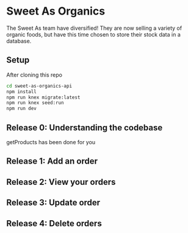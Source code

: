 # Sweet As Organics

The Sweet As team have diversified! They are now selling a variety of organic foods, but have this time chosen to store their stock data in a database.

## Setup

After cloning this repo

```sh
cd sweet-as-organics-api
npm install
npm run knex migrate:latest
npm run knex seed:run
npm run dev
```

## Release 0: Understanding the codebase
getProducts has been done for you

## Release 1: Add an order 

## Release 2: View your orders

## Release 3: Update order

## Release 4: Delete orders
